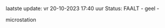 laatste update: 
vr 20-10-2023 17:40   uur 
Status: FAALT - geel - 
<div class="service Y">microstation</div>